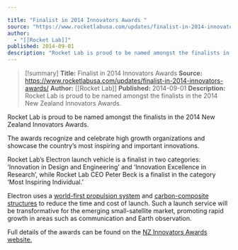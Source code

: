 ```yaml
---

title: "Finalist in 2014 Innovators Awards "
source: "https://www.rocketlabusa.com/updates/finalist-in-2014-innovators-awards/"
author:
  - "[[Rocket Lab]]"
published: 2014-09-01
description: "Rocket Lab is proud to be named amongst the finalists in the 2014 New Zealand Innovators Awards."
---
```

>[!summary]
**Title:** Finalist in 2014 Innovators Awards 
**Source:** https://www.rocketlabusa.com/updates/finalist-in-2014-innovators-awards/
**Author:** [[Rocket Lab]]
**Published:** 2014-09-01
**Description:** Rocket Lab is proud to be named amongst the finalists in the 2014 New Zealand Innovators Awards.

Rocket Lab is proud to be named amongst the finalists in the 2014 New Zealand Innovators Awards.

The awards recognize and celebrate high growth organizations and showcase the country’s most inspiring and important innovations.

Rocket Lab’s Electron launch vehicle is a finalist in two categories: ‘Innovation in Design and Engineering’ and ‘Innovation Excellence in Research’, while Rocket Lab CEO Peter Beck is a finalist in the category ‘Most Inspiring Individual.’

Electron uses a [world-first propulsion system](https://www.rocketlabusa.com/about-us/propulsion/rutherford/ "Rutherford") and [carbon-composite structures](https://www.rocketlabusa.com/about-us/vehicle-technologies/carbon-composite-technologies/ "Carbon Composite Technologies") to reduce the time and cost of launch. Such a launch service will be transformative for the emerging small-satellite market, promoting rapid growth in areas such as communication and Earth observation.

Full details of the awards can be found on the [NZ Innovators Awards website.](http://www.innovators.org.nz/index.php/winners-a-finalists/finalists-2014 "NZ Innovators Awards")